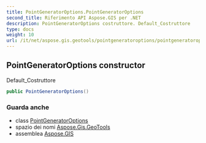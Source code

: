 ```yaml
---
title: PointGeneratorOptions.PointGeneratorOptions
second_title: Riferimento API Aspose.GIS per .NET
description: PointGeneratorOptions costruttore. Default_Costruttore
type: docs
weight: 10
url: /it/net/aspose.gis.geotools/pointgeneratoroptions/pointgeneratoroptions/
---
```

## PointGeneratorOptions constructor

Default_Costruttore

```csharp
public PointGeneratorOptions()
```

### Guarda anche

* class [PointGeneratorOptions](../)
* spazio dei nomi [Aspose.Gis.GeoTools](../../pointgeneratoroptions/)
* assemblea [Aspose.GIS](../../../)


